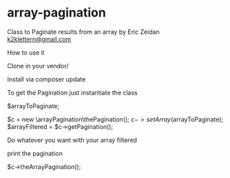 # array-pagination
Class to Paginate results from an array
by Eric Zeidan
k2klettern@gmail.com

How to use it

Clone in your vendor/

Install via composer update

To get the Pagination just instantiate the class

$arrayToPaginate;

$c = new \arrayPagination\thePagination();
$c->setArray($arrayToPaginate);
$arrayFiltered = $c->getPagination();

Do whatever you want with your array filtered

print the pagination

$c->theArrayPagination();
